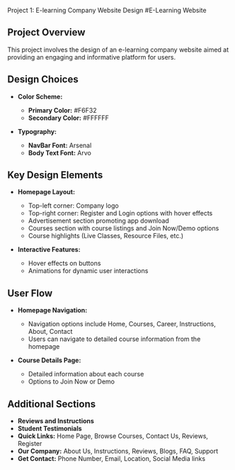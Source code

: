 Project 1: E-learning Company Website Design
#E-Learning Website
## Project Overview
This project involves the design of an e-learning company website aimed at providing an engaging and informative platform for users.

## Design Choices
- **Color Scheme:**
  - **Primary Color:** #F6F32
  - **Secondary Color:** #FFFFFF
    
- **Typography:**
  - **NavBar Font:** Arsenal
  - **Body Text Font:** Arvo

## Key Design Elements
- **Homepage Layout:**
  - Top-left corner: Company logo
  - Top-right corner: Register and Login options with hover effects
  - Advertisement section promoting app download
  - Courses section with course listings and Join Now/Demo options
  - Course highlights (Live Classes, Resource Files, etc.)

- **Interactive Features:**
  - Hover effects on buttons
  - Animations for dynamic user interactions

## User Flow
- **Homepage Navigation:**
  - Navigation options include Home, Courses, Career, Instructions, About, Contact
  - Users can navigate to detailed course information from the homepage

- **Course Details Page:**
  - Detailed information about each course
  - Options to Join Now or Demo

## Additional Sections
- **Reviews and Instructions**
- **Student Testimonials**
- **Quick Links:** Home Page, Browse Courses, Contact Us, Reviews, Register
- **Our Company:** About Us, Instructions, Reviews, Blogs, FAQ, Support
- **Get Contact:** Phone Number, Email, Location, Social Media links

